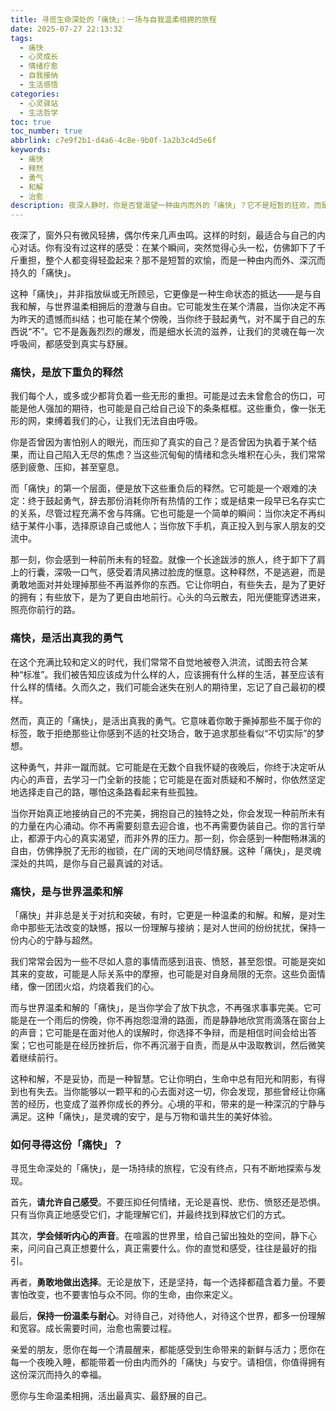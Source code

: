 ```yaml
---
title: 寻觅生命深处的「痛快」：一场与自我温柔相拥的旅程
date: 2025-07-27 22:13:32
tags:
  - 痛快
  - 心灵成长
  - 情绪疗愈
  - 自我接纳
  - 生活感悟
categories:
  - 心灵驿站
  - 生活哲学
toc: true
toc_number: true
abbrlink: c7e9f2b1-d4a6-4c8e-9b0f-1a2b3c4d5e6f
keywords:
  - 痛快
  - 释然
  - 勇气
  - 和解
  - 治愈
description: 夜深人静时，你是否曾渴望一种由内而外的「痛快」？它不是短暂的狂欢，而是卸下重负后的轻盈，是活出真我时的酣畅，是与世界温柔和解后的宁静。这是一种深沉而持久的生命体验，关乎放下、勇气与接纳。今天，让我们一同踏上这场寻觅「痛快」的旅程，感受它如何滋养我们的灵魂，让生命焕发真正的光彩。
---
```


夜深了，窗外只有微风轻拂，偶尔传来几声虫鸣。这样的时刻，最适合与自己的内心对话。你有没有过这样的感受：在某个瞬间，突然觉得心头一松，仿佛卸下了千斤重担，整个人都变得轻盈起来？那不是短暂的欢愉，而是一种由内而外、深沉而持久的「痛快」。

这种「痛快」，并非指放纵或无所顾忌，它更像是一种生命状态的抵达——是与自我和解，与世界温柔相拥后的澄澈与自由。它可能发生在某个清晨，当你决定不再为昨天的遗憾而纠结；也可能在某个傍晚，当你终于鼓起勇气，对不属于自己的东西说“不”。它不是轰轰烈烈的爆发，而是细水长流的滋养，让我们的灵魂在每一次呼吸间，都感受到真实与舒展。

### 痛快，是放下重负的释然

我们每个人，或多或少都背负着一些无形的重担。可能是过去未曾愈合的伤口，可能是他人强加的期待，也可能是自己给自己设下的条条框框。这些重负，像一张无形的网，束缚着我们的心，让我们无法自由呼吸。

你是否曾因为害怕别人的眼光，而压抑了真实的自己？是否曾因为执着于某个结果，而让自己陷入无尽的焦虑？当这些沉甸甸的情绪和念头堆积在心头，我们常常感到疲惫、压抑，甚至窒息。

而「痛快」的第一个层面，便是放下这些重负后的释然。它可能是一个艰难的决定：终于鼓起勇气，辞去那份消耗你所有热情的工作；或是结束一段早已名存实亡的关系，尽管过程充满不舍与阵痛。它也可能是一个简单的瞬间：当你决定不再纠结于某件小事，选择原谅自己或他人；当你放下手机，真正投入到与家人朋友的交流中。

那一刻，你会感到一种前所未有的轻盈。就像一个长途跋涉的旅人，终于卸下了肩上的行囊，深吸一口气，感受着清风拂过脸庞的惬意。这种释然，不是逃避，而是勇敢地面对并处理掉那些不再滋养你的东西。它让你明白，有些失去，是为了更好的拥有；有些放下，是为了更自由地前行。心头的乌云散去，阳光便能穿透进来，照亮你前行的路。

### 痛快，是活出真我的勇气

在这个充满比较和定义的时代，我们常常不自觉地被卷入洪流，试图去符合某种“标准”。我们被告知应该成为什么样的人，应该拥有什么样的生活，甚至应该有什么样的情绪。久而久之，我们可能会迷失在别人的期待里，忘记了自己最初的模样。

然而，真正的「痛快」，是活出真我的勇气。它意味着你敢于撕掉那些不属于你的标签，敢于拒绝那些让你感到不适的社交场合，敢于追求那些看似“不切实际”的梦想。

这种勇气，并非一蹴而就。它可能是在无数个自我怀疑的夜晚后，你终于决定听从内心的声音，去学习一门全新的技能；它可能是在面对质疑和不解时，你依然坚定地选择走自己的路，哪怕这条路看起来有些孤独。

当你开始真正地接纳自己的不完美，拥抱自己的独特之处，你会发现一种前所未有的力量在内心涌动。你不再需要刻意去迎合谁，也不再需要伪装自己。你的言行举止，都源于内心的真实渴望，而非外界的压力。那一刻，你会感到一种酣畅淋漓的自由，仿佛挣脱了无形的枷锁，在广阔的天地间尽情舒展。这种「痛快」，是灵魂深处的共鸣，是你与自己最真诚的对话。

### 痛快，是与世界温柔和解

「痛快」并非总是关于对抗和突破，有时，它更是一种温柔的和解。和解，是对生命中那些无法改变的缺憾，报以一份理解与接纳；是对人世间的纷纷扰扰，保持一份内心的宁静与超然。

我们常常会因为一些不尽如人意的事情而感到沮丧、愤怒，甚至怨恨。可能是突如其来的变故，可能是人际关系中的摩擦，也可能是对自身局限的无奈。这些负面情绪，像一团团火焰，灼烧着我们的心。

而与世界温柔和解的「痛快」，是当你学会了放下执念，不再强求事事完美。它可能是在一个雨后的傍晚，你不再抱怨湿滑的路面，而是静静地欣赏雨滴落在窗台上的声音；它可能是在面对他人的误解时，你选择不争辩，而是相信时间会给出答案；它也可能是在经历挫折后，你不再沉溺于自责，而是从中汲取教训，然后微笑着继续前行。

这种和解，不是妥协，而是一种智慧。它让你明白，生命中总有阳光和阴影，有得到也有失去。当你能够以一颗平和的心去面对这一切，你会发现，那些曾经让你痛苦的经历，也变成了滋养你成长的养分。心境的平和，带来的是一种深沉的宁静与满足。这种「痛快」，是灵魂的安宁，是与万物和谐共生的美好体验。

### 如何寻得这份「痛快」？

寻觅生命深处的「痛快」，是一场持续的旅程，它没有终点，只有不断地探索与发现。

首先，**请允许自己感受**。不要压抑任何情绪，无论是喜悦、悲伤、愤怒还是恐惧。只有当你真正地感受它们，才能理解它们，并最终找到释放它们的方式。

其次，**学会倾听内心的声音**。在喧嚣的世界里，给自己留出独处的空间，静下心来，问问自己真正想要什么，真正需要什么。你的直觉和感受，往往是最好的指引。

再者，**勇敢地做出选择**。无论是放下，还是坚持，每一个选择都蕴含着力量。不要害怕改变，也不要害怕与众不同。你的生命，由你来定义。

最后，**保持一份温柔与耐心**。对待自己，对待他人，对待这个世界，都多一份理解和宽容。成长需要时间，治愈也需要过程。

亲爱的朋友，愿你在每一个清晨醒来，都能感受到生命带来的新鲜与活力；愿你在每一个夜晚入睡，都能带着一份由内而外的「痛快」与安宁。请相信，你值得拥有这份深沉而持久的幸福。

愿你与生命温柔相拥，活出最真实、最舒展的自己。